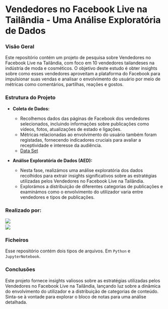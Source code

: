 # Vendedores no Facebook Live na Tailândia - Uma Análise Exploratória de Dados

### Visão Geral

Este repositório contém um projeto de pesquisa sobre Vendedores no Facebook Live na Tailândia, com foco em 10 vendedores tailandeses na indústria de moda e cosméticos. O objetivo deste estudo é obter insights sobre como esses vendedores aproveitam a plataforma do Facebook para impulsionar suas vendas e analisar o envolvimento do usuário por meio de métricas como comentários, partilhas, reações e gostos.

### Estrutura do Projeto

- **Coleta de Dados:**
  - Recolhemos dados das páginas de Facebook dos vendedores selecionados, incluindo informações sobre publicações como vídeos, fotos, atualizações de estado e ligações.
  - Métricas relacionadas ao envolvimento do usuário também foram registadas, fornecendo indicadores cruciais para avaliar a receptividade e interesse da audiência.
  - <a href="https://archive.ics.uci.edu/dataset/488/facebook+live+sellers+in+thailand" target="_blank">Data Set</a>

- **Análise Exploratória de Dados (AED):**
    - Nesta fase, realizámos uma análise exploratória dos dados recolhidos para extrair insights significativos sobre as estratégias utilizadas pelos Vendedores no Facebook Live na Tailândia.
    - Explorámos a distribuição de diferentes categorias de publicações e examinámos como o envolvimento do utilizador varia entre vendedores e tipos de publicações.

### Realizado por:

<a href="https://github.com/jonnymoretti" target="_blank"><img src="https://img.shields.io/badge/João Moretti-100000?style=for-the-badge&logo=github&logoColor=white" target="_blank"><a/><br>
<a href="https://github.com/TiagoBarao20" target="_blank"><img src="https://img.shields.io/badge/Tiago Barão-100000?style=for-the-badge&logo=github&logoColor=white" target="_blank"><a/>

### Ficheiros

Esse repositório contém dois tipos de arquivos. Em `Python` e `JupyterNotebook`.

### Conclusões

Este projeto fornece insights valiosos sobre as estratégias utilizadas pelos Vendedores no Facebook Live na Tailândia, lançando luz sobre a dinâmica do envolvimento do utilizador e a distribuição de categorias de conteúdo. Sinta-se à vontade para explorar o bloco de notas para uma análise detalhada.
